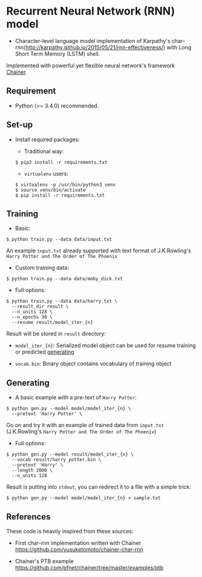 # Recurrent Neural Network (RNN) model

+ Character-level language model implementation of Karpathy's char-rnn(http://karpathy.github.io/2015/05/21/rnn-effectiveness/)
with Long Short Term Memory (LSTM) shell.

Implemented with powerful yet flexible neural network's framework [Chainer](https://github.com/pfnet/chainer).


## Requirement

+ Python (>= 3.4.0) recommended.


## Set-up

+ Install required packages:

  + Traditional way:

  ```
  $ pip3 install -r requirements.txt
  ```

  + `virtualenv` users:

  ```
  $ virtualenv -p /usr/bin/python3 venv
  $ source venv/bin/activate
  $ pip install -r requirements.txt
  ```


## Training

+ Basic:

```
$ python train.py --data data/input.txt
```

An example `input.txt` already supported with text format of J.K.Rowling's `Harry Potter and The Order of The Phoenix`


+ Custom training data:

```
$ python train.py --data data/moby_dick.txt
```

+ Full options:

```
$ python train.py --data data/harry.txt \
  --result_dir result \
  --n_units 128 \
  --n_epochs 30 \
  --resume result/model_iter_{n}
```

Result will be stored in `result` directory:

+ `model_iter_{n}`: Serialized model object can be used for resume training or predicted [generating](#generating)

+ `vocab.bin`: Binary object contains vocabulary of training object

## Generating

+ A basic example with a pre-text of `Harry Potter`:

```
$ python gen.py --model model/model_iter_{n} \
  --pretext 'Harry Potter' \
```

Go on and try it with an example of trained data from `input.txt` (J.K.Rowling's `Harry Potter and The Order of The Phoenix`)


+ Full options:

```
$ python gen.py --model result/model_iter_{n} \
  --vocab result/harry_potter.bin \
  --pretext 'Harry' \
  --length 2000 \
  --n_units 128
```

Result is putting into `stdout`, you can redirect it to a file with a simple trick:

```
$ python gen.py --model model/model_iter_{n} > sample.txt
```

## References

These code is heavily inspired from these sources:

+ First char-rnn implementation written with Chainer https://github.com/yusuketomoto/chainer-char-rnn

+ Chainer's PTB example https://github.com/pfnet/chainer/tree/master/examples/ptb
